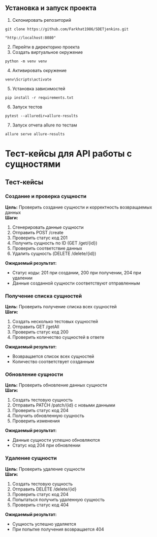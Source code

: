 ## Установка и запуск проекта

1. Склонировать репозиторий
```
git clone https://github.com/Farkhat1986/SDETjenkins.git

"http://localhost:8080"
```
2. Перейти в директорию проекта
3. Создать виртуальное окружение
```
python -m venv venv
```
4. Активировать окружение
```
venv\Scripts\activate
```
5. Установка зависимостей
```
pip install -r requirements.txt
```
6. Запуск тестов
```
pytest --alluredir=allure-results
```
7. Запуск отчета allure по тестам
```
allure serve allure-results
```
# Тест-кейсы для API работы с сущностями


## Тест-кейсы

### Создание и проверка сущности
**Цель:** Проверить создание сущности и корректность возвращаемых данных  
**Шаги:**
1. Сгенерировать данные сущности
2. Отправить POST /create
3. Проверить статус код 201
4. Получить сущность по ID (GET /get/{id})
5. Проверить соответствие данных
6. Удалить сущность (DELETE /delete/{id})

**Ожидаемый результат:**
- Статус коды: 201 при создании, 200 при получении, 204 при удалении
- Данные созданной сущности соответствуют отправленным

### Получение списка сущностей
**Цель:** Проверить получение списка всех сущностей  
**Шаги:**
1. Создать несколько тестовых сущностей
2. Отправить GET /getAll
3. Проверить статус код 200
4. Проверить количество сущностей в ответе

**Ожидаемый результат:**
- Возвращается список всех сущностей
- Количество соответствует созданным

### Обновление сущности
**Цель:** Проверить обновление данных сущности  
**Шаги:**
1. Создать тестовую сущность
2. Отправить PATCH /patch/{id} с новыми данными
3. Проверить статус код 204
4. Получить обновленную сущность
5. Проверить изменения

**Ожидаемый результат:**
- Данные сущности успешно обновляются
- Статус код 204 при обновлении

### Удаление сущности
**Цель:** Проверить удаление сущности  
**Шаги:**
1. Создать тестовую сущность
2. Отправить DELETE /delete/{id}
3. Проверить статус код 204
4. Попытаться получить удаленную сущность
5. Проверить статус код 404

**Ожидаемый результат:**
- Сущность успешно удаляется
- При попытке получения возвращается 404





